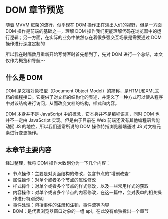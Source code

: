 # DOM 章节预览

随着 MVVM 框架的流行，似乎现在 DOM 操作正在淡出人们的视野，但是一方面 DOM 操作是前端的基础之一，理解 DOM 操作我们更能理解代码在浏览器中的运行逻辑；另一方面，在实际的业务中依然存在着很多强交互场景是需要通过 DOM 操作进行深度定制的

所以我在时隔数月重新开始写博客时首先想到了，先对 DOM 进行一个总结，本文仅作为概览和导航～

## 什么是 DOM

DOM 是文档对象模型（Document Object Model）的简称，是HTML和XML文档的编程接口。它提供了对文档的结构化的表述，并定义了一种方式可以使从程序中对该结构进行访问，从而改变文档的结构，样式和内容。

DOM 本身并不是 JavaScript 中的概念，它本身并不是编程语言，同时 DOM 也并不一定由 JavaScript 实现。但是由于目前在 Web 前端还没有其他编程语言能动摇 JS 的地位，所以我们通常所说的 DOM 操作特指浏览器端通过 JS 对文档元素进行变更操作。

## 本章节主要内容

经过整理，我将 DOM 操作大致划分为一下几个内容：

- 节点操作：主要是对页面结构的修改，包含节点的“增删改查”
- 属性操作：对单个或者多个节点的属性修改
- 样式操作：对单个或者多个节点的样式修改，以及一些常用样式的获取
- 内容操作：对单个或者多个节点的内容修改，在这一篇中，会对表单的相关操作进行特别说明
- 事件处理：包括事件的注册和注销，事件流等内容
- BOM：是代表浏览器窗口对象的一组 api，在此没有单独拆出一个章节